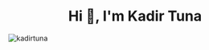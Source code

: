 <h1 align="center">Hi 👋, I'm Kadir Tuna</h1>  

<p align="left"> <img src="![](https://komarev.com/ghpvc/?username=kadirtuna)" alt="kadirtuna" /></p>  
